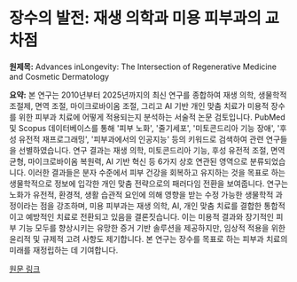 # 장수의 발전: 재생 의학과 미용 피부과의 교차점

**원제목:** Advances inLongevity: The Intersection of Regenerative Medicine and Cosmetic Dermatology

**요약:** 본 연구는 2010년부터 2025년까지의 최신 연구를 종합하여 재생 의학, 생물학적 조절제, 면역 조절, 마이크로바이옴 조절, 그리고 AI 기반 개인 맞춤 치료가 미용적 장수를 위한 피부과 치료에 어떻게 적용되는지 분석하는 서술적 논문 검토입니다.  PubMed 및 Scopus 데이터베이스를 통해 '피부 노화', '줄기세포', '미토콘드리아 기능 장애', '후성 유전적 재프로그래밍', '피부과에서의 인공지능' 등의 키워드로 검색하여 관련 연구들을 선별하였습니다. 연구 결과는 재생 의학, 미토콘드리아 기능, 후성 유전적 조절, 면역 균형, 마이크로바이옴 복원력, AI 기반 혁신 등 6가지 상호 연관된 영역으로 분류되었습니다. 이러한 결과들은 분자 수준에서 피부 건강을 회복하고 유지하는 것을 목표로 하는 생물학적으로 정보에 입각한 개인 맞춤 전략으로의 패러다임 전환을 보여줍니다.  연구는 노화가 유전적, 환경적, 생활 습관적 요인에 의해 영향을 받는 수정 가능한 생물학적 과정이라는 점을 강조하며,  미용 피부과는 재생 의학, AI, 개인 맞춤 치료를 결합한 통합적이고 예방적인 치료로 전환되고 있음을 결론짓습니다.  이는 미용적 결과와 장기적인 피부 기능 모두를 향상시키는 유망한 증거 기반 솔루션을 제공하지만, 임상적 적용을 위한 윤리적 및 규제적 고려 사항도 제기합니다.  본 연구는 장수를 목표로 하는 피부과 치료의 미래를 재정립하는 데 기여합니다.

[원문 링크](https://pmc.ncbi.nlm.nih.gov/articles/PMC12268380/)
